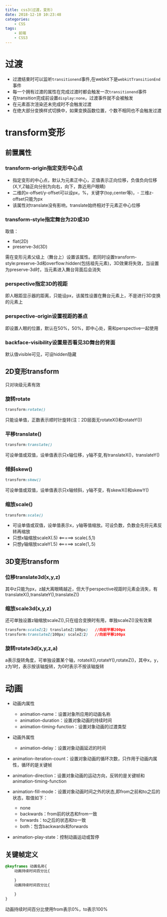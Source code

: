 ```yaml
---
title: css3(过渡，变形)
date: 2018-12-10 10:23:48
categories: 
    - CSS
tags: 
    - 前端
    - CSS3 
---
```



# 过渡
- 过渡结束时可以监听`transitionend`事件,在webkit下是`webkitTransitionEnd`事件
- 每一个拥有过渡的属性在完成过渡时都会触发一次`transitionend`事件
- 在transition完成前设置`display:none`，过渡事件就不会被触发
- 在元素首次渲染还未完成时不会触发过渡
- 在绝大部分变换样式切换中，如果变换函数位置，个数不相同也不会触发过渡


# transform变形
## 前置属性
###  transform-origin指定变形中心点
- 指定变形的中心点，默认为元素正中心，正值表示正向位移，负值负向位移(X,Y,Z轴正向分别为向右，向下，靠近用户眼睛)
- 二维的x-offset/y-offset可以设px，%，关键字(top,center等)，- 三维z-offset只能为px
- 该属性对translate没有影响，translate始终相对于元素正中心位移

### transform-style指定舞台为2D或3D
取值：
- flat(2D)
- preserve-3d(3D)

需在变形元素父级上（舞台上）设置该属性。若同时设置transform-style:preserve-3d和overflow:hidden(包括祖先元素)，3D效果将失效，当设置为preserve-3d时，当元素进入舞台背面后会消失

### perspective指定3D的视距
即人眼距显示器的距离，只能设px，该属性设置在舞台元素上，不是进行3D变换的元素上

### perspective-origin设置视距的基点
即设置人眼的位置，默认在50%，50%，即中心处，需和perspective一起使用     

###  backface-visibility设置是否看见3D舞台的背面
默认值visible可见，可设hidden隐藏

## 2D变形transform
只对块级元素有效
### 旋转rotate
```css
transform:rotate()
```

只能设单值，正数表示顺时针旋转(注：2D层面无rotateX()和rotateY())

### 平移translate()
```css
transform:translate()
```
可设单值或双值，设单值表示只x轴位移，y轴不变,有translateX()，translateY()

### 倾斜skew()
```css
transform:skew()
```
可设单值或双值，设单值表示只x轴倾斜，y轴不变，有skewX()和skewY()

### 缩放scale()
```css
transform:scale()
```
- 可设单值或双值，设单值表示x，y轴等值缩放。可设负数，负数会先将元素反转再缩放
- 只想x轴缩放scaleX(.5)  <=====>    scale(.5,1)    
- 只想y轴缩放scaleY(.5)  <=====>    scale(1,.5) 

## 3D变形transform
### 位移translate3d(x,y,z)
其中z只能为px，z越大离眼睛越近，但大于perspective视距时元素会消失，有translateX(),translateY(),translateZ()

### 缩放scale3d(x,y,z)        
还可单独设置z轴缩放scaleZ(),只在组合变换时有用，单独scaleZ()没有效果
```css
transform:scaleZ(2) translateZ(100px)   //向前平移200px
transform:translateZ(100px) scaleZ(2)   //向前平移100px
```


###  旋转rotate3d(x,y,z,a)
a表示旋转角度，可单独设置某个轴，rotateX(),rotateY(),rotateZ()，其中x，y，z为1时，表示按该轴旋转，为0时表示不按该轴旋转

# 动画
- 动画内属性
    - animation-name：设置对象所应用的动画名称
    - animation-duration：设置对象动画的持续时间
    - animation-timing-function：设置对象动画的过渡类型
- 动画外属性
    - animation-delay：设置对象动画延迟的时间
     
- animation-iteration-count：设置对象动画的循环次数，只作用于动画内属性，循环的是关键帧
- animation-direction：设置对象动画的运动方向，反转的是关键帧和animation-timing-function
- animation-fill-mode：设置对象动画时间之外的状态,即from之前和to之后的状态，取值如下：
    - none
    - backwards：from前的状态和from一致
    - forwards：to之后的状态和to一致
    - both：包含backwards和forwards

- animation-play-state：控制动画运动或暂停

## 关键帧定义
```css
@keyframes 动画名称{
    动画持续时间百分比{
        
    }
    动画持续时间百分比{
        
    }
}
```
动画持续时间百分比使用from表示0%，to表示100%






